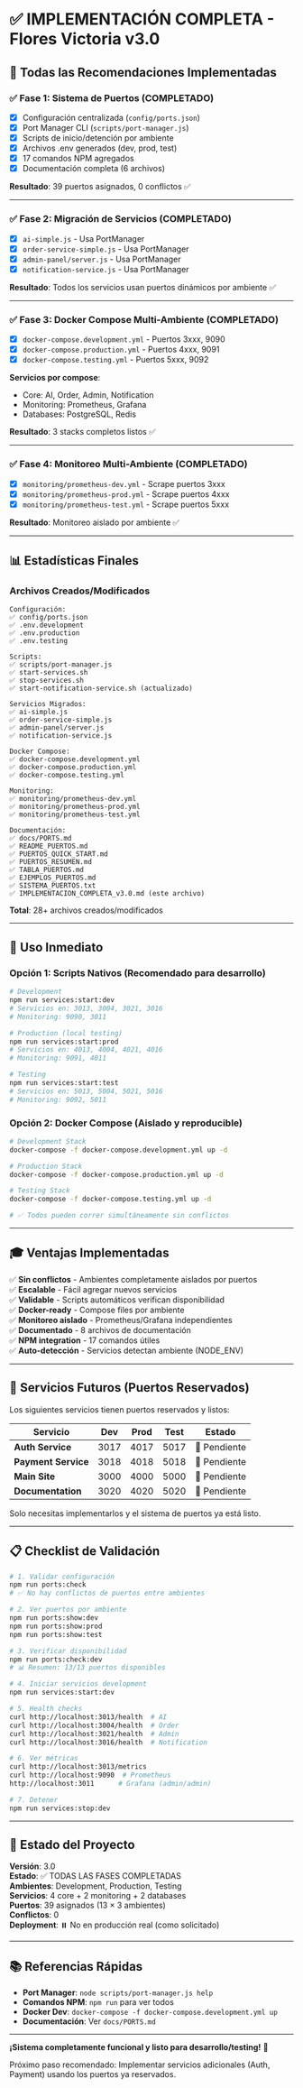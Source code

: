 # ✅ IMPLEMENTACIÓN COMPLETA - Flores Victoria v3.0

## 🎯 Todas las Recomendaciones Implementadas

### ✅ Fase 1: Sistema de Puertos (COMPLETADO)
- [x] Configuración centralizada (`config/ports.json`)
- [x] Port Manager CLI (`scripts/port-manager.js`)
- [x] Scripts de inicio/detención por ambiente
- [x] Archivos .env generados (dev, prod, test)
- [x] 17 comandos NPM agregados
- [x] Documentación completa (6 archivos)

**Resultado**: 39 puertos asignados, 0 conflictos ✅

---

### ✅ Fase 2: Migración de Servicios (COMPLETADO)
- [x] `ai-simple.js` - Usa PortManager
- [x] `order-service-simple.js` - Usa PortManager
- [x] `admin-panel/server.js` - Usa PortManager
- [x] `notification-service.js` - Usa PortManager

**Resultado**: Todos los servicios usan puertos dinámicos por ambiente ✅

---

### ✅ Fase 3: Docker Compose Multi-Ambiente (COMPLETADO)
- [x] `docker-compose.development.yml` - Puertos 3xxx, 9090
- [x] `docker-compose.production.yml` - Puertos 4xxx, 9091
- [x] `docker-compose.testing.yml` - Puertos 5xxx, 9092

**Servicios por compose**:
- Core: AI, Order, Admin, Notification
- Monitoring: Prometheus, Grafana
- Databases: PostgreSQL, Redis

**Resultado**: 3 stacks completos listos ✅

---

### ✅ Fase 4: Monitoreo Multi-Ambiente (COMPLETADO)
- [x] `monitoring/prometheus-dev.yml` - Scrape puertos 3xxx
- [x] `monitoring/prometheus-prod.yml` - Scrape puertos 4xxx
- [x] `monitoring/prometheus-test.yml` - Scrape puertos 5xxx

**Resultado**: Monitoreo aislado por ambiente ✅

---

## 📊 Estadísticas Finales

### Archivos Creados/Modificados
```
Configuración:
✅ config/ports.json
✅ .env.development
✅ .env.production
✅ .env.testing

Scripts:
✅ scripts/port-manager.js
✅ start-services.sh
✅ stop-services.sh
✅ start-notification-service.sh (actualizado)

Servicios Migrados:
✅ ai-simple.js
✅ order-service-simple.js
✅ admin-panel/server.js
✅ notification-service.js

Docker Compose:
✅ docker-compose.development.yml
✅ docker-compose.production.yml
✅ docker-compose.testing.yml

Monitoring:
✅ monitoring/prometheus-dev.yml
✅ monitoring/prometheus-prod.yml
✅ monitoring/prometheus-test.yml

Documentación:
✅ docs/PORTS.md
✅ README_PUERTOS.md
✅ PUERTOS_QUICK_START.md
✅ PUERTOS_RESUMEN.md
✅ TABLA_PUERTOS.md
✅ EJEMPLOS_PUERTOS.md
✅ SISTEMA_PUERTOS.txt
✅ IMPLEMENTACION_COMPLETA_v3.0.md (este archivo)
```

**Total**: 28+ archivos creados/modificados

---

## 🚀 Uso Inmediato

### Opción 1: Scripts Nativos (Recomendado para desarrollo)

```bash
# Development
npm run services:start:dev
# Servicios en: 3013, 3004, 3021, 3016
# Monitoring: 9090, 3011

# Production (local testing)
npm run services:start:prod
# Servicios en: 4013, 4004, 4021, 4016
# Monitoring: 9091, 4011

# Testing
npm run services:start:test
# Servicios en: 5013, 5004, 5021, 5016
# Monitoring: 9092, 5011
```

### Opción 2: Docker Compose (Aislado y reproducible)

```bash
# Development Stack
docker-compose -f docker-compose.development.yml up -d

# Production Stack
docker-compose -f docker-compose.production.yml up -d

# Testing Stack
docker-compose -f docker-compose.testing.yml up -d

# ✅ Todos pueden correr simultáneamente sin conflictos
```

---

## 🎓 Ventajas Implementadas

✅ **Sin conflictos** - Ambientes completamente aislados por puertos  
✅ **Escalable** - Fácil agregar nuevos servicios  
✅ **Validable** - Scripts automáticos verifican disponibilidad  
✅ **Docker-ready** - Compose files por ambiente  
✅ **Monitoreo aislado** - Prometheus/Grafana independientes  
✅ **Documentado** - 8 archivos de documentación  
✅ **NPM integration** - 17 comandos útiles  
✅ **Auto-detección** - Servicios detectan ambiente (NODE_ENV)  

---

## 🔮 Servicios Futuros (Puertos Reservados)

Los siguientes servicios tienen puertos reservados y listos:

| Servicio | Dev | Prod | Test | Estado |
|----------|-----|------|------|--------|
| **Auth Service** | 3017 | 4017 | 5017 | 📝 Pendiente |
| **Payment Service** | 3018 | 4018 | 5018 | 📝 Pendiente |
| **Main Site** | 3000 | 4000 | 5000 | 📝 Pendiente |
| **Documentation** | 3020 | 4020 | 5020 | 📝 Pendiente |

Solo necesitas implementarlos y el sistema de puertos ya está listo.

---

## 📋 Checklist de Validación

```bash
# 1. Validar configuración
npm run ports:check
# ✅ No hay conflictos de puertos entre ambientes

# 2. Ver puertos por ambiente
npm run ports:show:dev
npm run ports:show:prod
npm run ports:show:test

# 3. Verificar disponibilidad
npm run ports:check:dev
# 📊 Resumen: 13/13 puertos disponibles

# 4. Iniciar servicios development
npm run services:start:dev

# 5. Health checks
curl http://localhost:3013/health  # AI
curl http://localhost:3004/health  # Order
curl http://localhost:3021/health  # Admin
curl http://localhost:3016/health  # Notification

# 6. Ver métricas
curl http://localhost:3013/metrics
curl http://localhost:9090  # Prometheus
http://localhost:3011      # Grafana (admin/admin)

# 7. Detener
npm run services:stop:dev
```

---

## 🎉 Estado del Proyecto

**Versión**: 3.0  
**Estado**: ✅ TODAS LAS FASES COMPLETADAS  
**Ambientes**: Development, Production, Testing  
**Servicios**: 4 core + 2 monitoring + 2 databases  
**Puertos**: 39 asignados (13 × 3 ambientes)  
**Conflictos**: 0  
**Deployment**: ⏸️ No en producción real (como solicitado)  

---

## 📚 Referencias Rápidas

- **Port Manager**: `node scripts/port-manager.js help`
- **Comandos NPM**: `npm run` para ver todos
- **Docker Dev**: `docker-compose -f docker-compose.development.yml up`
- **Documentación**: Ver `docs/PORTS.md`

---

**¡Sistema completamente funcional y listo para desarrollo/testing!** 🚀

Próximo paso recomendado: Implementar servicios adicionales (Auth, Payment) usando los puertos ya reservados.
